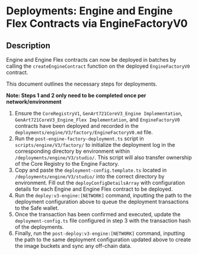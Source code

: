 # Deployments: Engine and Engine Flex Contracts via EngineFactoryV0

## Description

Engine and Engine Flex contracts can now be deployed in batches by calling the `createEngineContract` function on the deployed `EngineFactoryV0` contract.

This document outlines the necessary steps for deployments.

**Note: Steps 1 and 2 only need to be completed once per network/environment**

1. Ensure the `CoreRegistryV1`, `GenArt721CoreV3_Engine Implementation`, `GenArt721CoreV3_Engine_Flex Implementation`, and `EngineFactoryV0` contracts have been deployed and recorded in the `deployments/engine/V3/factory/EngineFactoryV0.md` file.
2. Run the `post-engine-factory-deployment.ts` script in `scripts/engine/V3/factory/` to initialize the deployment log in the corresponding directory by environment within `/deployments/engine/V3/studio/`. This script will also transfer ownership of the Core Registry to the Engine Factory.
3. Copy and paste the `deployment-config.template.ts` located in `/deployments/engine/V3/studio/` into the correct directory by environment. Fill out the `deployConfigDetailsArray` with configuration details for each Engine and Engine Flex contract to be deployed.
4. Run the `deploy:v3-engine:[NETWORK]` command, inputting the path to the deployment configuration above to queue the deployment transactions to the Safe wallet.
5. Once the transaction has been confirmed and executed, update the `deployment-config.ts` file configured in step 3 with the transaction hash of the deployments.
6. Finally, run the `post-deploy:v3-engine:[NETWORK]` command, inputting the path to the same deployment configuration updated above to create the image buckets and sync any off-chain data.
